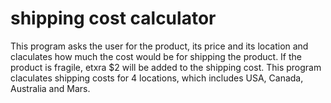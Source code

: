 # shipping cost calculator

This program asks the user for the product, its price and its location and claculates how much the cost would be for shipping the product. If the product is fragile, etxra $2 will be added to the shipping cost. This program claculates shipping costs for 4 locations, which includes USA, Canada, Australia and Mars. 
